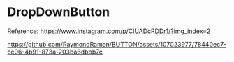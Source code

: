 # DropDownButton

Reference: https://www.instagram.com/p/ClUADcRDDr1/?img_index=2





https://github.com/RaymondRaman/BUTTON/assets/107023977/78440ec7-cc06-4b91-873a-203ba6dbbb7c

